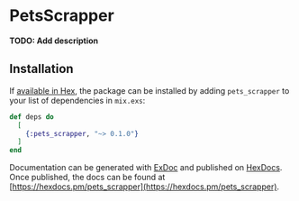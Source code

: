 # PetsScrapper

**TODO: Add description**

## Installation

If [available in Hex](https://hex.pm/docs/publish), the package can be installed
by adding `pets_scrapper` to your list of dependencies in `mix.exs`:

```elixir
def deps do
  [
    {:pets_scrapper, "~> 0.1.0"}
  ]
end
```

Documentation can be generated with [ExDoc](https://github.com/elixir-lang/ex_doc)
and published on [HexDocs](https://hexdocs.pm). Once published, the docs can
be found at [https://hexdocs.pm/pets_scrapper](https://hexdocs.pm/pets_scrapper).

